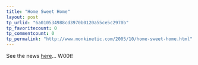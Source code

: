 ```yaml
---
title: "Home Sweet Home"
layout: post
tp_urlid: "6a010534988cd3970b0120a55ce5c2970b"
tp_favoritecount: 0
tp_commentcount: 0
tp_permalink: "http://www.monkinetic.com/2005/10/home-sweet-home.html"
---
```

See the news <a href="http://speakshermind.redmonk.net/index.php/archives/2005/10/28/home-at-last#comments">here</a>... W00t!
